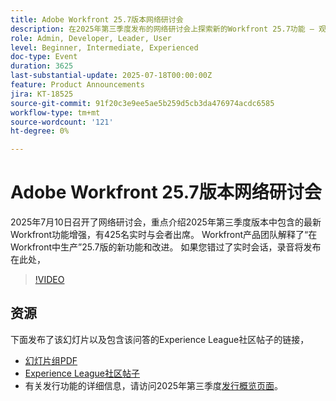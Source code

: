 ```yaml
---
title: Adobe Workfront 25.7版本网络研讨会
description: 在2025年第三季度发布的网络研讨会上探索新的Workfront 25.7功能 — 观看该录制并探索关键更新。
role: Admin, Developer, Leader, User
level: Beginner, Intermediate, Experienced
doc-type: Event
duration: 3625
last-substantial-update: 2025-07-18T00:00:00Z
feature: Product Announcements
jira: KT-18525
source-git-commit: 91f20c3e9ee5ae5b259d5cb3da476974acdc6585
workflow-type: tm+mt
source-wordcount: '121'
ht-degree: 0%

---
```



# Adobe Workfront 25.7版本网络研讨会

2025年7月10日召开了网络研讨会，重点介绍2025年第三季度版本中包含的最新Workfront功能增强，有425名实时与会者出席。 Workfront产品团队解释了“在Workfront中生产”25.7版的新功能和改进。 如果您错过了实时会话，录音将发布在此处，

>[!VIDEO](https://video.tv.adobe.com/v/3464843/?learn=on&enablevpops)

## 资源

下面发布了该幻灯片以及包含该问答的Experience League社区帖子的链接，

* [幻灯片组PDF](https://workfront-experience.s3.us-west-2.amazonaws.com/Training/Guides/Customer+Success+at+Scale/0710125+-+Adobe+Workfront+Third+Quarter+Release+Webinar.pdf)
* [Experience League社区帖子](https://experienceleaguecommunities.adobe.com/t5/workfront-discussions/event-follow-up-adobe-workfront-third-quarter-release-webinar/td-p/763800)
* 有关发行功能的详细信息，请访问2025年第三季度[发行概览页面](https://experienceleague.adobe.com/zh-hans/docs/workfront/using/product-announcements/product-releases/release-25-q3/25-q3-release-overview)。
